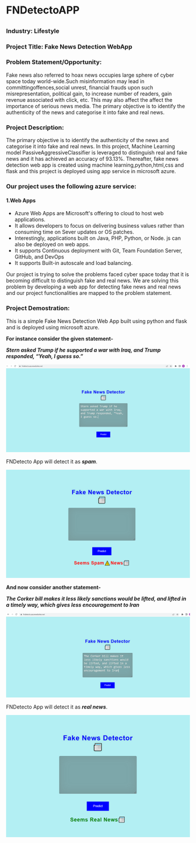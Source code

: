 # FNDetectoAPP


## 


### Industry: Lifestyle

### Project Title: Fake News Detection WebApp

### Problem Statement/Opportunity:
Fake news also referred to hoax news occupies large sphere of cyber space today world-wide.Such misinformation may lead in committingoffences,social unrest, financial frauds upon such misrepresentation, political gain, to increase number of readers, gain revenue associated with click, etc. This may also affect the affect the importance of serious news media. The primary objective is to identify the authenticity of the news and categorise it into fake and real news.


### Project Description:
The primary objective is to identify the authenticity of the news and categorise it into fake and real news. 
In this project, Machine Learning model PassiveAggressiveClassifier is leveraged to distinguish real and fake news and it has achieved an accuracy of 93.13%. 
Thereafter, fake news detection web app is created using machine learning,python,html,css and flask and this project is deployed using app service in microsoft azure.

### Our project uses the following azure service:
#### 1.Web Apps
 - Azure Web Apps are Microsoft's offering to cloud to host web applications. 
 - It allows developers to focus on delivering business values rather than consuming time on Sever updates or OS patches.
 - Interestingly, applications built on Java, PHP, Python, or Node. js can also be deployed on web apps.
 - It supports Continuous deployment with Git, Team Foundation Server, GitHub, and DevOps
 - It supports Built-in autoscale and load balancing.
 
Our project is trying to solve the problems faced cyber space today that it is becoming difficult to distinguish fake and real news.
We are solving this problem by developing a web app for detecting fake news and real news and our project functionalities are mapped to the problem statement.


### Project Demostration:


This is a simple Fake News Detection Web App built using python and flask and is deployed using microsoft azure.

**For instance consider the given statement-**

***Stern asked Trump if he supported a war with Iraq, and Trump responded, “Yeah, I guess so.”***

![predticting](https://github.com/d-coder111/FNDetectoApp/blob/master/predict1.PNG)


FNDetecto App will detect it as ***spam***.

![fake news](https://github.com/d-coder111/FNDetectoApp/blob/master/fake.PNG)


**And now consider another statement-**

***The Corker bill makes it less likely sanctions would be lifted, and lifted in a timely way, which gives less encouragement to Iran***

![predict](https://github.com/d-coder111/FNDetectoApp/blob/master/predict2.PNG)

FNDetecto App will detect it as ***real news***.

![real news](https://github.com/d-coder111/FNDetectoApp/blob/master/real.PNG)


